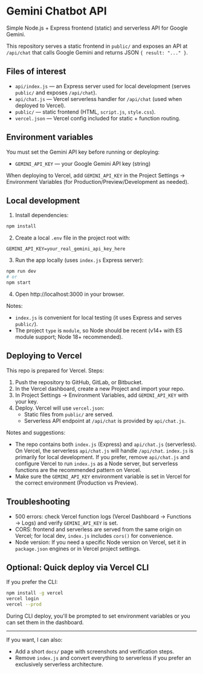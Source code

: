# Gemini Chatbot API

Simple Node.js + Express frontend (static) and serverless API for Google Gemini.

This repository serves a static frontend in `public/` and exposes an API at `/api/chat` that calls Google Gemini and returns JSON `{ result: "..." }`.

## Files of interest

- `api/index.js` — an Express server used for local development (serves `public/` and exposes `/api/chat`).
- `api/chat.js` — Vercel serverless handler for `/api/chat` (used when deployed to Vercel).
- `public/` — static frontend (HTML, `script.js`, `style.css`).
- `vercel.json` — Vercel config included for static + function routing.

## Environment variables

You must set the Gemini API key before running or deploying:

- `GEMINI_API_KEY` — your Google Gemini API key (string)

When deploying to Vercel, add `GEMINI_API_KEY` in the Project Settings → Environment Variables (for Production/Preview/Development as needed).

## Local development

1. Install dependencies:

```bash
npm install
```

2. Create a local `.env` file in the project root with:

```
GEMINI_API_KEY=your_real_gemini_api_key_here
```

3. Run the app locally (uses `index.js` Express server):

```bash
npm run dev
# or
npm start
```

4. Open http://localhost:3000 in your browser.

Notes:

- `index.js` is convenient for local testing (it uses Express and serves `public/`).
- The project `type` is `module`, so Node should be recent (v14+ with ES module support; Node 18+ recommended).

## Deploying to Vercel

This repo is prepared for Vercel. Steps:

1. Push the repository to GitHub, GitLab, or Bitbucket.
2. In the Vercel dashboard, create a new Project and import your repo.
3. In Project Settings → Environment Variables, add `GEMINI_API_KEY` with your key.
4. Deploy. Vercel will use `vercel.json`:
   - Static files from `public/` are served.
   - Serverless API endpoint at `/api/chat` is provided by `api/chat.js`.

Notes and suggestions:

- The repo contains both `index.js` (Express) and `api/chat.js` (serverless). On Vercel, the serverless `api/chat.js` will handle `/api/chat`. `index.js` is primarily for local development. If you prefer, remove `api/chat.js` and configure Vercel to run `index.js` as a Node server, but serverless functions are the recommended pattern on Vercel.
- Make sure the `GEMINI_API_KEY` environment variable is set in Vercel for the correct environment (Production vs Preview).

## Troubleshooting

- 500 errors: check Vercel function logs (Vercel Dashboard → Functions → Logs) and verify `GEMINI_API_KEY` is set.
- CORS: frontend and serverless are served from the same origin on Vercel; for local dev, `index.js` includes `cors()` for convenience.
- Node version: If you need a specific Node version on Vercel, set it in `package.json` engines or in Vercel project settings.

## Optional: Quick deploy via Vercel CLI

If you prefer the CLI:

```bash
npm install -g vercel
vercel login
vercel --prod
```

During CLI deploy, you'll be prompted to set environment variables or you can set them in the dashboard.

---

If you want, I can also:

- Add a short `docs/` page with screenshots and verification steps.
- Remove `index.js` and convert everything to serverless if you prefer an exclusively serverless architecture.
